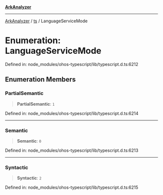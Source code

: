 [**ArkAnalyzer**](../../../../README.md)

***

[ArkAnalyzer](../../../../globals.md) / [ts](../README.md) / LanguageServiceMode

# Enumeration: LanguageServiceMode

Defined in: node\_modules/ohos-typescript/lib/typescript.d.ts:6212

## Enumeration Members

### PartialSemantic

> **PartialSemantic**: `1`

Defined in: node\_modules/ohos-typescript/lib/typescript.d.ts:6214

***

### Semantic

> **Semantic**: `0`

Defined in: node\_modules/ohos-typescript/lib/typescript.d.ts:6213

***

### Syntactic

> **Syntactic**: `2`

Defined in: node\_modules/ohos-typescript/lib/typescript.d.ts:6215

